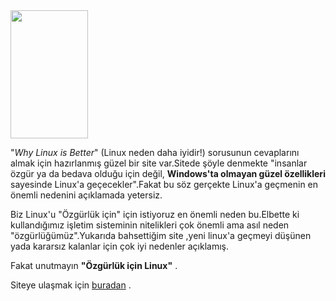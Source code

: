 <html><body><a href="http://www.whylinuxisbetter.net/Images/business_news.png"><img title="Avlanan Penguen" src="http://www.whylinuxisbetter.net/Images/business_news.png" alt="" width="124" height="205"></a>

"<em>Why Linux is Better</em>" (Linux neden daha iyidir!) sorusunun cevaplarını almak için hazırlanmış güzel bir site var.Sitede şöyle denmekte "insanlar özgür ya da bedava olduğu için değil, <strong>Windows'ta olmayan güzel özellikleri</strong> sayesinde Linux'a geçecekler".Fakat bu söz gerçekte Linux'a geçmenin en önemli nedenini açıklamada yetersiz.

Biz Linux'u "Özgürlük için" için istiyoruz en önemli neden bu.Elbette ki kullandığımız işletim sisteminin nitelikleri çok önemli ama asıl neden "özgürlüğümüz".Yukarıda bahsettiğim site ,yeni linux'a geçmeyi düşünen yada kararsız kalanlar için çok iyi nedenler açıklamış.

Fakat unutmayın <strong>"Özgürlük için Linux"</strong> .

Siteye ulaşmak için <a href="http://www.whylinuxisbetter.net/index_tr.php">buradan</a> .</body></html>